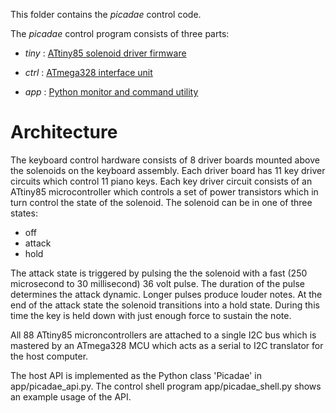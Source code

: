 This folder contains the _picadae_ control code.

The _picadae_ control program consists of three parts:

- _tiny_ : [ATtiny85 solenoid driver firmware](tiny/README.md)

- _ctrl_ : [ATmega328 interface unit](ctrl/README.md) 

- _app_  : [Python monitor and command utility](app/README.md)

# Architecture

The keyboard control hardware consists of 8 driver boards mounted
above the solenoids on the keyboard assembly.  Each driver board has
11 key driver circuits which control 11 piano keys. Each key driver
circuit consists of an ATtiny85 microcontroller which controls a set
of power transistors which in turn control the state of the solenoid.
The solenoid can be in one of three states:

- off
- attack
- hold 

The attack state is triggered by pulsing the 
the solenoid with a fast (250 microsecond to
30 millisecond) 36 volt pulse. The duration
of the pulse determines the attack dynamic.
Longer pulses produce louder notes.
At the end of the attack state the solenoid
transitions into a hold state. During
this time the key is held down with just
enough force to sustain the note.

All 88 ATtiny85 microncontrollers are attached
to a single I2C bus which is mastered by an ATmega328 MCU
which acts as a serial to I2C translator for the host computer.

The host API is implemented as the Python class 'Picadae' in app/picadae_api.py.
The control shell program app/picadae_shell.py shows an example
usage of the API.



 












